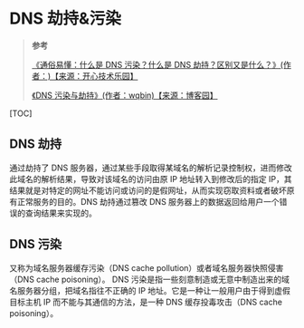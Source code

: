 # DNS 劫持&污染

> **参考**
>
> [《通俗易懂：什么是 DNS 污染？什么是 DNS 劫持？区别又是什么？》(作者：)【来源：开心技术乐园】](https://www.hack520.com/330.html)
>
> [《DNS 污染与劫持》(作者：wqbin)【来源：博客园】](https://www.cnblogs.com/wqbin/p/12118458.html)

[TOC]

## DNS 劫持

通过劫持了 DNS 服务器，通过某些手段取得某域名的解析记录控制权，进而修改此域名的解析结果，导致对该域名的访问由原 IP 地址转入到修改后的指定 IP，其结果就是对特定的网址不能访问或访问的是假网址，从而实现窃取资料或者破坏原有正常服务的目的。DNS 劫持通过篡改 DNS 服务器上的数据返回给用户一个错误的查询结果来实现的。

## DNS 污染

又称为域名服务器缓存污染（DNS cache pollution）或者域名服务器快照侵害（DNS cache poisoning）。 DNS 污染是指一些刻意制造或无意中制造出来的域名服务器分组，把域名指往不正确的 IP 地址。它是一种让一般用户由于得到虚假目标主机 IP 而不能与其通信的方法，是一种 DNS 缓存投毒攻击（DNS cache poisoning）。

